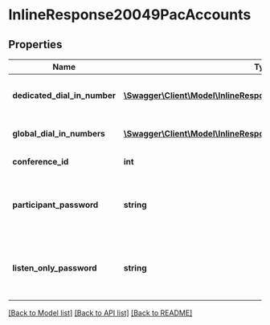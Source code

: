 # InlineResponse20049PacAccounts

## Properties
Name | Type | Description | Notes
------------ | ------------- | ------------- | -------------
**dedicated_dial_in_number** | [**\Swagger\Client\Model\InlineResponse20049DedicatedDialInNumber[]**](InlineResponse20049DedicatedDialInNumber.md) | List of dedicated dial-in numbers. | [optional] 
**global_dial_in_numbers** | [**\Swagger\Client\Model\InlineResponse20049DedicatedDialInNumber[]**](InlineResponse20049DedicatedDialInNumber.md) | List of global dial-in numbers. | [optional] 
**conference_id** | **int** | Conference ID. | [optional] 
**participant_password** | **string** | Participant password: numeric value - length is less than 6. | [optional] 
**listen_only_password** | **string** | Listen-Only password: numeric value - length is less than 6. | [optional] 

[[Back to Model list]](../README.md#documentation-for-models) [[Back to API list]](../README.md#documentation-for-api-endpoints) [[Back to README]](../README.md)


